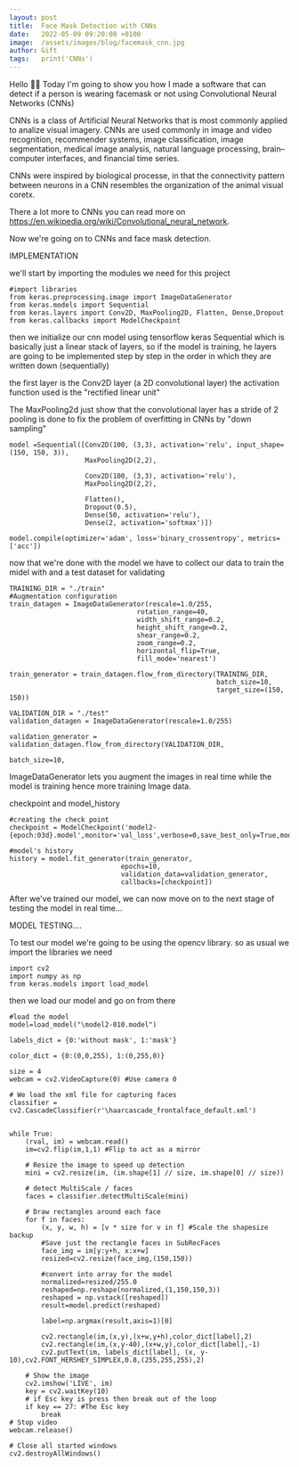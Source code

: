 ```yaml
---
layout: post
title:  Face Mask Detection with CNNs
date:   2022-05-09 09:20:00 +0100
image:  /assets/images/blog/facemask_cnn.jpg
author: Gift
tags:   print('CNNs')
---
```


Hello 👋🏿
Today I'm going to show you how I made a software that can detect if a person is wearing facemask or not using Convolutional Neural Networks (CNNs)

CNNs is a class of Artificial Neural Networks that is most commonly applied to analize visual imagery. CNNs are used commonly in image and video recognition,
recommender systems, image classification, image segmentation, medical image analysis, natural language processing, brain–computer interfaces, and financial time series.

CNNs were inspired by biological processe, in that the connectivity pattern between neurons in a CNN resembles the organization of the animal visual coretx.

There a lot more to CNNs you can read more on https://en.wikipedia.org/wiki/Convolutional_neural_network.

Now we're going on to CNNs and face mask detection.

IMPLEMENTATION

we'll start by importing the modules we need for this project

    #import libraries
    from keras.preprocessing.image import ImageDataGenerator
    from keras.models import Sequential
    from keras.layers import Conv2D, MaxPooling2D, Flatten, Dense,Dropout
    from keras.callbacks import ModelCheckpoint


then we initialize our cnn model
using tensorflow keras Sequential which is basically just a linear stack of layers, so if the model is training,
he layers are going to be implemented step by step in the order in which they are written down (sequentially)

the first layer is the Conv2D layer (a 2D convolutional layer)
the activation function used is the "rectified linear unit" 

The MaxPooling2d just show that the convolutional layer has a stride of 2
pooling is done to fix the problem of overfitting in CNNs by "down sampling" 

    model =Sequential([Conv2D(100, (3,3), activation='relu', input_shape=(150, 150, 3)),
                       MaxPooling2D(2,2),
        
                       Conv2D(100, (3,3), activation='relu'),
                       MaxPooling2D(2,2),
        
                       Flatten(),
                       Dropout(0.5),
                       Dense(50, activation='relu'),
                       Dense(2, activation='softmax')])

    model.compile(optimizer='adam', loss='binary_crossentropy', metrics=['acc'])


now that we're done with the model we have to collect our data to train the midel with and a test dataset for validating

    TRAINING_DIR = "./train"
    #Augmentation configuration
    train_datagen = ImageDataGenerator(rescale=1.0/255,
                                    rotation_range=40,
                                    width_shift_range=0.2,
                                    height_shift_range=0.2,
                                    shear_range=0.2,
                                    zoom_range=0.2,
                                    horizontal_flip=True,
                                    fill_mode='nearest')

    train_generator = train_datagen.flow_from_directory(TRAINING_DIR, 
                                                        batch_size=10, 
                                                        target_size=(150, 150))

    VALIDATION_DIR = "./test"
    validation_datagen = ImageDataGenerator(rescale=1.0/255)

    validation_generator = validation_datagen.flow_from_directory(VALIDATION_DIR, 
                                                                batch_size=10, 

ImageDataGenerator lets you augment the images in real time while the model is training hence more training Image data.

checkpoint and model_history

    #creating the check point
    checkpoint = ModelCheckpoint('model2-{epoch:03d}.model',monitor='val_loss',verbose=0,save_best_only=True,mode='auto')

    #model's history
    history = model.fit_generator(train_generator,
                                epochs=10,
                                validation_data=validation_generator,
                                callbacks=[checkpoint])


After we've trained our model, we can now move on to the next stage of testing the model in real time...

MODEL TESTING....

To test our model we're going to be using the opencv library. so as usual we import the libraries we need

    import cv2
    import numpy as np
    from keras.models import load_model

then we load our model and go on from there

    #load the model
    model=load_model("\model2-010.model")

    labels_dict = {0:'without mask', 1:'mask'}

    color_dict = {0:(0,0,255), 1:(0,255,0)}
    
    size = 4
    webcam = cv2.VideoCapture(0) #Use camera 0

    # We load the xml file for capturing faces
    classifier = cv2.CascadeClassifier(r'\haarcascade_frontalface_default.xml')


    while True:
        (rval, im) = webcam.read()
        im=cv2.flip(im,1,1) #Flip to act as a mirror

        # Resize the image to speed up detection
        mini = cv2.resize(im, (im.shape[1] // size, im.shape[0] // size))

        # detect MultiScale / faces 
        faces = classifier.detectMultiScale(mini)

        # Draw rectangles around each face
        for f in faces:
            (x, y, w, h) = [v * size for v in f] #Scale the shapesize backup
            #Save just the rectangle faces in SubRecFaces
            face_img = im[y:y+h, x:x+w]
            resized=cv2.resize(face_img,(150,150))

            #convert into array for the model
            normalized=resized/255.0
            reshaped=np.reshape(normalized,(1,150,150,3))
            reshaped = np.vstack([reshaped])
            result=model.predict(reshaped)
            
            label=np.argmax(result,axis=1)[0]
        
            cv2.rectangle(im,(x,y),(x+w,y+h),color_dict[label],2)
            cv2.rectangle(im,(x,y-40),(x+w,y),color_dict[label],-1)
            cv2.putText(im, labels_dict[label], (x, y-10),cv2.FONT_HERSHEY_SIMPLEX,0.8,(255,255,255),2)
            
        # Show the image
        cv2.imshow('LIVE', im)
        key = cv2.waitKey(10)
        # if Esc key is press then break out of the loop 
        if key == 27: #The Esc key
            break
    # Stop video
    webcam.release()

    # Close all started windows
    cv2.destroyAllWindows()